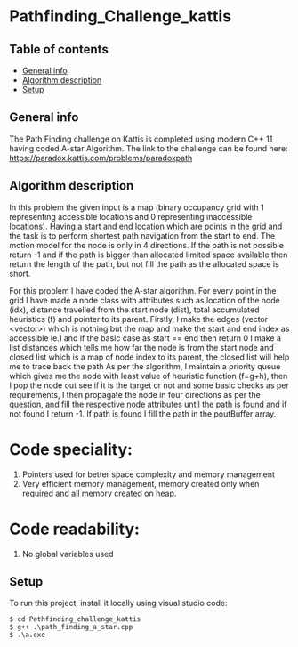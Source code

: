 # Pathfinding_Challenge_kattis



## Table of contents
* [General info](#general-info)
* [Algorithm description](#Algorithm-description)
* [Setup](#setup)

## General info
The Path Finding challenge on Kattis is completed using modern C++ 11 having coded A-star Algorithm.
The link to the challenge can be found here:  https://paradox.kattis.com/problems/paradoxpath
	
## Algorithm description

In this problem the given input is a map (binary occupancy grid with 1 representing accessible locations and 0 representing inaccessible locations). Having a start and end location which are points in the grid and the task is to perform shortest path navigation from the start to end. The motion model for the node is only in 4 directions. If the path is not possible return -1 and if the path is bigger than allocated limited space available then return the length of the path, but not fill the path as the allocated space is short.

For this problem I have coded the A-star algorithm. For every point in the grid I have made a node class with attributes such as location of the node (idx), distance travelled from the start node (dist), total accumulated heuristics (f) and pointer to its parent.
Firstly, I make the edges (vector <vector<int>>) which is nothing but the map and make the start and end index as accessible ie.1 and if the basic case as start == end then return 0
I make a list distances which tells me how far the node is from the start node and closed list which is a map of node index to its parent, the closed list will help me to trace back the path
As per the algorithm, I maintain a priority queue which gives me the node with least value of heuristic function (f=g+h), then I pop the node out see if it is the target or not and some basic checks as per requirements, I then propagate the node in four directions as per the question, and fill the respective node attributes until the path is found and if not found I return -1. If path is found I fill the path in the poutBuffer array.
	
# Code speciality:
1.	Pointers used for better space complexity and memory management
2.	Very efficient memory management, memory created only when required and all memory created on heap.

# Code readability:
1.	No global variables used


	
## Setup
To run this project, install it locally using visual studio code:


```
$ cd Pathfinding_challenge_kattis
$ g++ .\path_finding_a_star.cpp
$ .\a.exe
```
